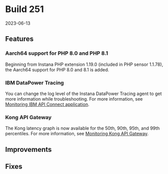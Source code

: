 # Build 251

2023-06-13

## Features

### Aarch64 support for PHP 8.0 and PHP 8.1

Beginning from Instana PHP extension 1.19.0 (included in PHP sensor 1.1.78), the Aarch64 support for PHP 8.0 and 8.1 is added.

### IBM DataPower Tracing

You can change the log level of the Instana DataPower Tracing agent to get more information while troubleshooting. For more information, see [Monitoring IBM API Connect application](https://github.ibm.com/instana/docs/blob/main/src/pages/ecosystem/ibm-api-connect/apic-application-runtime-monitoring.md#troubleshooting).

### Kong API Gateway

The Kong latency graph is now available for the 50th, 90th, 95th, and 99th percentiles. For more information, see [Monitoring Kong API Gateway](https://github.ibm.com/instana/docs/blob/main/src/pages/ecosystem/kong/index.md).

## Improvements

## Fixes

